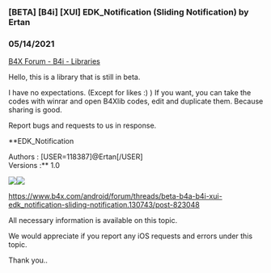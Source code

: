 ### [BETA]  [B4i] [XUI] EDK_Notification (Sliding Notification) by Ertan
### 05/14/2021
[B4X Forum - B4i - Libraries](https://www.b4x.com/android/forum/threads/130745/)

Hello, this is a library that is still in beta.  
  
I have no expectations. (Except for likes :) ) If you want, you can take the codes with winrar and open B4Xlib codes, edit and duplicate them. Because sharing is good.  
  
Report bugs and requests to us in response.  
  
**EDK\_Notification  
  
Authors : [USER=118387]@Ertan[/USER]  
Versions :** 1.0  
  
![](https://www.b4x.com/android/forum/attachments/113405)![](https://www.b4x.com/android/forum/attachments/113404)  
  
<https://www.b4x.com/android/forum/threads/beta-b4a-b4i-xui-edk_notification-sliding-notification.130743/post-823048>  
  
All necessary information is available on this topic.  
  
We would appreciate if you report any iOS requests and errors under this topic.  
  
Thank you..